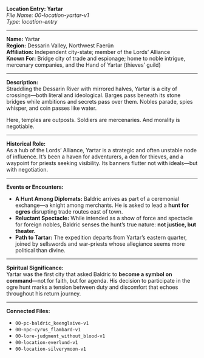 **Location Entry: Yartar**  
*File Name: 00-location-yartar-v1*  
*Type: location-entry*

---

**Name:** Yartar  
**Region:** Dessarin Valley, Northwest Faerûn  
**Affiliation:** Independent city-state; member of the Lords’ Alliance  
**Known For:** Bridge city of trade and espionage; home to noble intrigue, mercenary companies, and the Hand of Yartar (thieves’ guild)

---

**Description:**  
Straddling the Dessarin River with mirrored halves, Yartar is a city of crossings—both literal and ideological. Barges pass beneath its stone bridges while ambitions and secrets pass over them. Nobles parade, spies whisper, and coin passes like water.

Here, temples are outposts. Soldiers are mercenaries. And morality is negotiable.

---

**Historical Role:**  
As a hub of the Lords’ Alliance, Yartar is a strategic and often unstable node of influence. It’s been a haven for adventurers, a den for thieves, and a waypoint for priests seeking visibility. Its banners flutter not with ideals—but with negotiation.

---

**Events or Encounters:**  
- **A Hunt Among Diplomats:** Baldric arrives as part of a ceremonial exchange—a knight among merchants. He is asked to lead a **hunt for ogres** disrupting trade routes east of town.  
- **Reluctant Spectacle:** While intended as a show of force and spectacle for foreign nobles, Baldric senses the hunt’s true nature: **not justice, but theater.**  
- **Path to Tartar:** The expedition departs from Yartar’s eastern quarter, joined by sellswords and war-priests whose allegiance seems more political than divine.

---

**Spiritual Significance:**  
Yartar was the first city that asked Baldric to **become a symbol on command**—not for faith, but for agenda. His decision to participate in the ogre hunt marks a tension between duty and discomfort that echoes throughout his return journey.

---

**Connected Files:**  
- `00-pc-baldric_keenglaive-v1`  
- `00-npc-cyrus_flambard-v1`  
- `00-lore-judgment_without_blood-v1`  
- `00-location-everlund-v1`  
- `00-location-silverymoon-v1`
